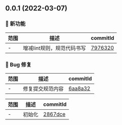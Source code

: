 ## 0.0.1 (2022-03-07)

### 🌟 新功能
范围|描述|commitId
--|--|--
 - | 增减lint规则，规范代码书写 | [7976320](https://github.com/JeremyYu-creator/vue-managerV2/commit/7976320)


### 🐛 Bug 修复
范围|描述|commitId
--|--|--
 - | 修复提交规范内容 | [6aa8a32](https://github.com/JeremyYu-creator/vue-managerV2/commit/6aa8a32)


范围|描述|commitId
--|--|--
 - | 初始化 | [2867dce](https://github.com/JeremyYu-creator/vue-managerV2/commit/2867dce)

